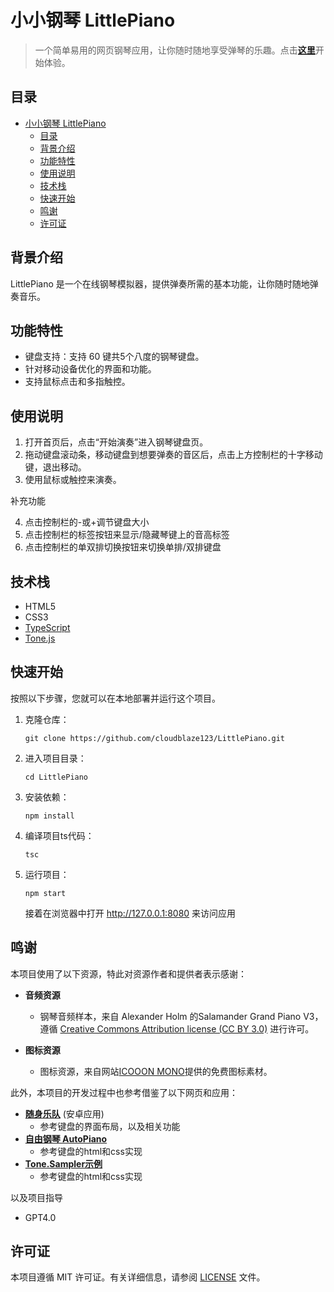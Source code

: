 # 小小钢琴 LittlePiano

> 一个简单易用的网页钢琴应用，让你随时随地享受弹琴的乐趣。点击[**这里**](https://cloudblaze123.github.io/LittlePiano/)开始体验。

## 目录
- [小小钢琴 LittlePiano](#小小钢琴-littlepiano)
  - [目录](#目录)
  - [背景介绍](#背景介绍)
  - [功能特性](#功能特性)
  - [使用说明](#使用说明)
  - [技术栈](#技术栈)
  - [快速开始](#快速开始)
  - [鸣谢](#鸣谢)
  - [许可证](#许可证)

## 背景介绍

LittlePiano 是一个在线钢琴模拟器，提供弹奏所需的基本功能，让你随时随地弹奏音乐。

## 功能特性

- 键盘支持：支持 60 键共5个八度的钢琴键盘。
- 针对移动设备优化的界面和功能。
- 支持鼠标点击和多指触控。

## 使用说明
1. 打开首页后，点击“开始演奏”进入钢琴键盘页。
2. 拖动键盘滚动条，移动键盘到想要弹奏的音区后，点击上方控制栏的十字移动键，退出移动。
3. 使用鼠标或触控来演奏。

补充功能

4. 点击控制栏的-或+调节键盘大小
5. 点击控制栏的标签按钮来显示/隐藏琴键上的音高标签
6. 点击控制栏的单双排切换按钮来切换单排/双排键盘

## 技术栈

- HTML5
- CSS3
- [TypeScript](https://www.typescriptlang.org/)
- [Tone.js](https://tonejs.github.io/)

## 快速开始

按照以下步骤，您就可以在本地部署并运行这个项目。
1. 克隆仓库：
   
   `git clone https://github.com/cloudblaze123/LittlePiano.git`
2. 进入项目目录：
   
   `cd LittlePiano`

3. 安装依赖：
   
   `npm install`

4. 编译项目ts代码：
   
   `tsc`
5. 运行项目：
   
   `npm start`
   
   接着在浏览器中打开 http://127.0.0.1:8080 来访问应用

## 鸣谢
本项目使用了以下资源，特此对资源作者和提供者表示感谢：

- **音频资源**
  - 钢琴音频样本，来自 Alexander Holm 的Salamander Grand Piano V3，遵循 [Creative Commons Attribution license (CC BY 3.0)](http://creativecommons.org/licenses/by/3.0/) 进行许可。

- **图标资源**
  - 图标资源，来自网站[ICOOON MONO](https://icooon-mono.com/)提供的免费图标素材。

此外，本项目的开发过程中也参考借鉴了以下网页和应用：

- [**随身乐队**](http://www.revontuletsoft.net/) (安卓应用)
  - 参考键盘的界面布局，以及相关功能
- [**自由钢琴 AutoPiano**](https://github.com/AutoPiano/AutoPiano)
  - 参考键盘的html和css实现 
- [**Tone.Sampler示例**](https://tonejs.github.io/examples/sampler)
  - 参考键盘的html和css实现 

以及项目指导
- GPT4.0

## 许可证

本项目遵循 MIT 许可证。有关详细信息，请参阅 [LICENSE](LICENSE) 文件。